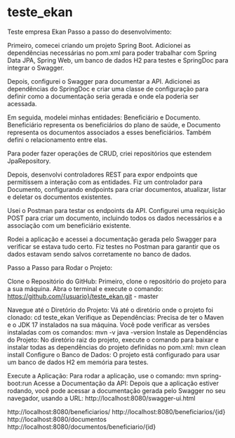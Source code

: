 # teste_ekan

Teste empresa Ekan
Passo a passo do desenvolvimento:

Primeiro, comecei criando um projeto Spring Boot. Adicionei as dependências necessárias no pom.xml para poder trabalhar com Spring Data JPA, Spring Web, um banco de dados H2 para testes e SpringDoc para integrar o Swagger.

Depois, configurei o Swagger para documentar a API. Adicionei as dependências do SpringDoc e criar uma classe de configuração para definir como a documentação seria gerada e onde ela poderia ser acessada.

Em seguida, modelei minhas entidades: Beneficiário e Documento. Beneficiário representa os beneficiários do plano de saúde, e Documento representa os documentos associados a esses beneficiários. Também defini o relacionamento entre elas.

Para poder fazer operações de CRUD, criei repositórios que estendem JpaRepository.

Depois, desenvolvi controladores REST para expor endpoints que permitissem a interação com as entidades. Fiz um controlador para Documento, configurando endpoints para criar documentos, atualizar, listar e deletar os documentos existentes.

Usei o Postman para testar os endpoints da API. Configurei uma requisição POST para criar um documento, incluindo todos os dados necessários e a associação com um beneficiário existente.

Rodei a aplicação e acessei a documentação gerada pelo Swagger para verificar se estava tudo certo. Fiz testes no Postman para garantir que os dados estavam sendo salvos corretamente no banco de dados.

Passo a Passo para Rodar o Projeto:

Clone o Repositório do GitHub:
Primeiro, clone o repositório do projeto para a sua máquina. Abra o terminal e execute o comando:
https://github.com/{usuario}/teste_ekan.git - master

Navegue até o Diretório do Projeto:
Vá até o diretório onde o projeto foi clonado:
cd teste_ekan
Verifique as Dependências:
Precisa de ter o Maven e o JDK 17 instalados na sua máquina. Você pode verificar as versões instaladas com os comandos:
mvn -v
java -version
Instale as Dependências do Projeto:
No diretório raiz do projeto, execute o comando para baixar e instalar todas as dependências do projeto definidas no pom.xml:
mvn clean install
Configure o Banco de Dados:
O projeto está configurado para usar um banco de dados H2 em memória para testes.

Execute a Aplicação:
Para rodar a aplicação, use o comando:
mvn spring-boot:run
Acesse a Documentação da API:
Depois que a aplicação estiver rodando, você pode acessar a documentação gerada pelo Swagger no seu navegador, usando a URL:
http://localhost:8080/swagger-ui.html

http://localhost:8080/beneficiarios/
http://localhost:8080/beneficiarios/{id}
http://localhost:8080/documentos
http://localhost:8080/documentos/beneficiario/{id}
